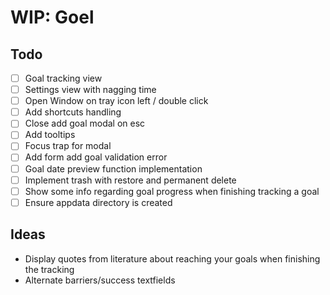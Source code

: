 # WIP: Goel

## Todo

- [ ] Goal tracking view
- [ ] Settings view with nagging time
- [ ] Open Window on tray icon left / double click
- [ ] Add shortcuts handling
- [ ] Close add goal modal on esc
- [ ] Add tooltips
- [ ] Focus trap for modal
- [ ] Add form add goal validation error
- [ ] Goal date preview function implementation
- [ ] Implement trash with restore and permanent delete
- [ ] Show some info regarding goal progress when finishing tracking a goal
- [ ] Ensure appdata directory is created

## Ideas

- Display quotes from literature about reaching your goals when finishing the tracking
- Alternate barriers/success textfields

